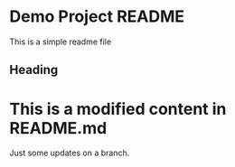 # Demo Project README

This is a simple readme file

## Heading

# This is a modified content in README.md
Just some updates on a branch.